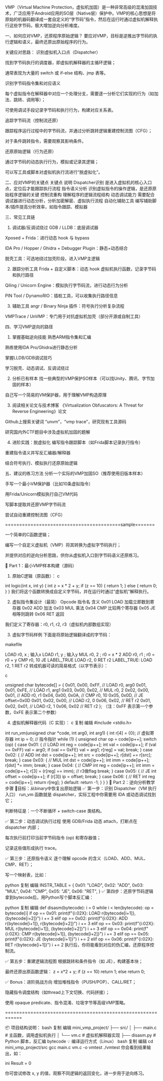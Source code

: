 VMP（Virtual Machine Protection，虚拟机加固）是一种非常高级的混淆加固技术，广泛应用于Android应用的SO层（Native层）保护中。VMP的核心思想是将原始的机器码翻译成一套自定义的“字节码”指令，然后在运行时通过虚拟机解释执行这些字节码，极大增加逆向分析难度。

一、如何应对VMP，还原程序原始逻辑？
要应对VMP，目标是逆推出字节码的执行逻辑和语义，最终还原出原始程序的行为。

关键应对思路：
识别虚拟机入口点（Dispatcher）

找到字节码执行的调度器，即虚拟机解释器的主循环逻辑；

通常表现为大量的 switch 或 if-else 结构、jmp 表等。

识别字节码指令集和对应语义

每个虚拟指令在解释器中对应一个处理分支，需要逐一分析它们实现的行为（如加法、跳转、调用等）；

可使用调试手段记录字节码和执行行为，构建对应关系表。

追踪字节码流（控制流还原）

跟踪程序运行过程中的字节码流，并通过分析跳转逻辑重建控制流图（CFG）；

对于条件跳转指令，需要观察其影响条件。

还原原始逻辑（行为还原）

通过字节码的动态执行行为，模拟或记录其逻辑；

可以写工具或脚本对虚拟机执行流进行“脱虚拟化”。

二、应对VMP的关键点
关键点	说明
Dispatcher识别	是进入虚拟机的核心入口点，定位后才能跟踪执行流程
指令语义分析	识别虚拟指令的操作逻辑，是还原原始程序逻辑的关键
控制流重构	理解程序的逻辑流程结构
动态调试能力	需要配合调试器进行动态分析，分析加密解密、虚拟执行流程
自动化辅助工具	编写辅助脚本/插件提高分析效率，如指令跟踪、模拟器

三、常见工具链
1. 调试器/反调试绕过
GDB / LLDB：底层调试器

Xposed + Frida：进行动态 hook 与 bypass

IDA Pro / Hopper / Ghidra + Debugger Plugin：静态+动态结合

脱壳工具：可选地绕过加壳阶段，进入VMP主逻辑

2. 跟踪分析工具
Frida + 自定义脚本：动态 hook 虚拟机执行函数，记录字节码和执行路径

Qiling / Unicorn Engine：模拟执行字节码流，进行动态行为分析

PIN Tool / DynamoRIO：插桩工具，可以收集执行路径信息

3. 辅助工具
angr / Binary Ninja 插件：符号执行分析复杂流程

VMPTrace / UnVMP：专门用于对抗虚拟机加壳（部分开源或自制工具）

四、学习VMP逆向的路径
1. 掌握基础逆向技能
熟悉ARM指令集和汇编

熟练使用IDA Pro/Ghidra进行静态分析

掌握LLDB/GDB调试技巧

学习脱壳、动态调试、反调试绕过

2. 分析已有样本
找一些典型的VMP保护SO样本（可以找Unity、腾讯、字节加固的样本）

自己写一个简易的VM保护器，用于理解VMP构造原理

3. 阅读相关论文与技术博客
《Virtualization Obfuscators: A Threat for Reverse Engineering》论文

Github上搜索关键词 “unvm”，“vmp trace”，研究现有工具源码

研究国内外CTF题目中涉及虚拟机加固的题解

4. 进阶实践：脱虚拟化
编写指令跟踪脚本（如Frida脚本记录执行指令）

重建指令语义并写反汇编器/解释器

结合符号执行、模拟执行还原原始逻辑

五、建议的练习方法
 分析一个实际的VMP加固SO（推荐使用旧版本样本）

 手写一个最小VM保护器（比如10条虚拟指令）

 用Frida/Unicorn模拟执行自己VM代码

 写脚本提取并还原VMP字节码流

 尝试自动重建控制流图（CFG）


=========================================sample=======

一个简单的C函数逻辑；

编写一个自定义虚拟机（VMP）将其转换为虚拟字节码执行；

并提供对应的逆向分析思路，供你从虚拟机入口到字节码语义还原练习。

🧩 Part 1：最小VMP样本构建（源码）
1. 原始C逻辑（原函数）：
c

int logic(int x, int y) {
    int z = x * 2 + y;
    if (z == 10) {
        return 1;
    } else {
        return 0;
    }
}
我们将这个函数转换成自定义字节码，并在运行时通过“虚拟机”解释执行。

2. 虚拟指令集设计（最简）
Opcode	指令名	含义
0x01	LOAD	加载立即数到寄存器
0x02	ADD	加法
0x03	MUL	乘法
0x04	CMP	比较两个寄存器
0x05	JE	相等则跳转
0x06	RET	返回

我们定义了寄存器：r0, r1, r2, r3（虚拟机内部数组实现）

3. 虚拟字节码样例
下面是将原始逻辑翻译成的字节码：

makefile

LOAD r0, x      ; 输入x
LOAD r1, y      ; 输入y
MUL  r0, 2      ; r0 = x * 2
ADD  r0, r1     ; r0 = r0 + y
CMP  r0, 10
JE   LABEL_TRUE
LOAD r2, 0
RET  r2
LABEL_TRUE:
LOAD r2, 1
RET  r2
转成机器可读的简易格式（以字节表示）：

c

unsigned char bytecode[] = {
    0x01, 0x00, 0xFF,   // LOAD r0, arg0
    0x01, 0x01, 0xFE,   // LOAD r1, arg1
    0x03, 0x00, 0x02,   // MUL r0, 2
    0x02, 0x00, 0x01,   // ADD r0, r1
    0x04, 0x00, 0x0A,   // CMP r0, 10
    0x05, 0x0D,         // JE offset=0x0D
    0x01, 0x02, 0x00,   // LOAD r2, 0
    0x06, 0x02,         // RET r2
    0x01, 0x02, 0x01,   // LOAD r2, 1
    0x06, 0x02          // RET r2
};
（注：0xFF 表示第一个参数，0xFE 表示第二个参数）

4. 虚拟机解释器代码（C 实现）：
c
复制
编辑
#include <stdio.h>

int run_vm(unsigned char *code, int arg0, int arg1) {
    int r[4] = {0};  // 虚拟寄存器
    int ip = 0;      // 指令指针
    while (1) {
        unsigned char op = code[ip++];
        switch (op) {
            case 0x01: { // LOAD
                int reg = code[ip++];
                int val = code[ip++];
                if (val == 0xFF) val = arg0;
                if (val == 0xFE) val = arg1;
                r[reg] = val;
                break;
            }
            case 0x02: { // ADD
                int dst = code[ip++];
                int src = code[ip++];
                r[dst] += r[src];
                break;
            }
            case 0x03: { // MUL
                int dst = code[ip++];
                int imm = code[ip++];
                r[dst] *= imm;
                break;
            }
            case 0x04: { // CMP
                int reg = code[ip++];
                int imm = code[ip++];
                r[3] = (r[reg] == imm); // r3做flag
                break;
            }
            case 0x05: { // JE
                int offset = code[ip++];
                if (r[3]) ip = offset;
                break;
            }
            case 0x06: { // RET
                int reg = code[ip++];
                return r[reg];
            }
            default:
                return -1;
        }
    }
}
🧠 Part 2：逆向分析教学步骤
🎯目标：从binary中恢复出原始逻辑
✅ 第一步：识别 Dispatcher（VM 执行入口）
run_vm 函数就是 dispatcher，实际工程中你需要用 IDA 或动态调试找到它；

判断特征是：一个不断循环 + switch-case 类结构。

✅ 第二步：动态调试执行过程
使用 GDB/Frida 动态 attach，打断点在 dispatcher 内部；

每次执行前打印当前字节码指令 (op) 和寄存器值；

记录这些值形成执行 trace。

✅ 第三步：还原指令语义
逐个理解 opcode 的含义（LOAD、ADD、MUL、CMP、RET）；

写一个映射表，比如：

python
复制
编辑
INSTR_TABLE = {
  0x01: "LOAD",
  0x02: "ADD",
  0x03: "MUL",
  0x04: "CMP",
  0x05: "JE",
  0x06: "RET",
}
✅ 第四步：还原字节码逻辑
拿到bytecode后，用Python写个脚本反汇编：

python
复制
编辑
def disasm(bytecode):
    i = 0
    while i < len(bytecode):
        op = bytecode[i]
        if op == 0x01:
            print(f"{i:02X}: LOAD r{bytecode[i+1]}, {bytecode[i+2]}")
            i += 3
        elif op == 0x02:
            print(f"{i:02X}: ADD r{bytecode[i+1]}, r{bytecode[i+2]}")
            i += 3
        elif op == 0x03:
            print(f"{i:02X}: MUL r{bytecode[i+1]}, {bytecode[i+2]}")
            i += 3
        elif op == 0x04:
            print(f"{i:02X}: CMP r{bytecode[i+1]}, {bytecode[i+2]}")
            i += 3
        elif op == 0x05:
            print(f"{i:02X}: JE {bytecode[i+1]}")
            i += 2
        elif op == 0x06:
            print(f"{i:02X}: RET r{bytecode[i+1]}")
            i += 2
执行后，你将能看到对应的伪汇编，还原程序控制流。

✅ 第五步：重建逻辑流程图
根据跳转和条件指令（如 JE），构建基本块；

最终还原出原函数逻辑：
z = x*2 + y; if (z == 10) return 1; else return 0;

✅ Bonus：进阶挑战方向
增加堆栈指令（PUSH/POP）、CALL/RET；

隐藏指令调度结构（如thread上下文切换、代码拼接）；

使用 opaque predicate、指令混淆、垃圾字节等高级VMP策略。



============================================================



📦 项目结构说明：
bash
复制
编辑
mini_vmp_project/
├── src/
│   ├── main.c      # 主函数，调用虚拟机执行
│   └── vm.c        # 虚拟机解释器实现
├── disasm.py       # Python 脚本，反汇编 bytecode
💡 编译运行方式（Linux）
bash
复制
编辑
cd mini_vmp_project/src
gcc main.c vm.c -o vmtest
./vmtest
你会看到结果输出，如：

ini
Result = 0

你可尝试修改 x, y 的值，观察不同逻辑的返回变化，进一步用于逆向练习。
